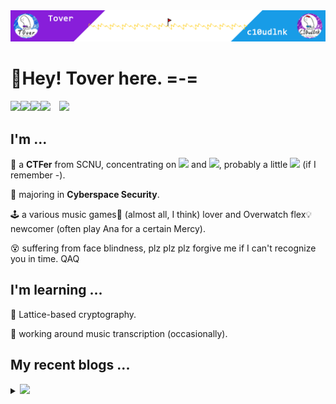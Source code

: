 <img src="headPic_Tover.png" />

# 🎇Hey! Tover here. =-=

<a href="https://tover.xyz/" target="_blank"><img src="https://img.shields.io/badge/-📜 Tover's Blog-blue?style=flat-square"></a><a href="https://c10udlnk.top/" target="_blank"><img src="https://img.shields.io/badge/-📜 c10udlnk's Blog-blueviolet?style=flat-square"></a><a href="https://github.com/ToverPomelo" target="_blank"><img src="https://img.shields.io/badge/-github-black?logo=github&style=flat-square"></a><a href="https://0xffff.one/u/Tover" target="_blank"><img src="https://img.shields.io/badge/-💻 0xffff-e8ecf3?style=flat-square"></a>&emsp;<img src="https://komarev.com/ghpvc/?username=Tover&style=plastic&color=red" />

## I'm ...

🚩 a **CTFer** from SCNU, concentrating on <img src="https://img.shields.io/static/v1?label=&&message=Crypto&style=social"> and <img src="https://img.shields.io/static/v1?label=&message=Misc&style=social">, probably a little <img src="https://img.shields.io/static/v1?label=&message=PWN&style=social"> (if I remember -).

🧭 majoring in **Cyberspace Security**.

🕹 a various music games🎼 (almost all, I think) lover and Overwatch flex💡 newcomer (often play Ana for a certain Mercy).

😵 suffering from face blindness, plz plz plz forgive me if I can't recognize you in time. QAQ

## I'm learning ...

📍 Lattice-based cryptography.

📍 working around music transcription (occasionally).

## My recent blogs ...

<details>
  <summary><img src="https://img.shields.io/badge/-📢 Click to view more!-blue?style=for-the-badge"></summary>
  <!-- BLOG-POST-LIST:START -->

🎆 Feb 17, 2025: [PWN学习笔记vol.2 —— Off by one、Unlink和巅峰极客 2022的smallcontainer](https://tover.xyz/p/PWN-Note-2-Off-by-One-and-Unlink/)

🎆 Feb 08, 2025: [PWN学习笔记vol.1 —— Tcache、setcontext和CISCN 2021初赛的silverwolf](https://tover.xyz/p/PWN-Note-1-Tcache-and-Setcontext/)

🎆 Jan 22, 2025: [PWN学习笔记vol.0 —— 复健与HNCTF 2022 WEEK4的ez_uaf](https://tover.xyz/p/PWN-Note_0-Reborn-and-ez-uaf/)

🎆 Dec 30, 2024: [2024楚慧被密码学题目WP](https://tover.xyz/p/2024-chb-Crypto/)

🎆 Dec 19, 2024: [HSSP与正交格学习笔记](https://tover.xyz/p/HSSP-note/)

🎆 Dec 01, 2024: [对称密码、线性代数和2024网鼎杯白虎的crypto01](https://tover.xyz/p/2024-wdb-crypto01/)

🎆 Nov 28, 2024: [2024数信杯决赛的DDLLPP](https://tover.xyz/p/2024-sxb-DDLLPP/)

🎆 Nov 27, 2024: [2024网鼎杯半决赛的RSA加密分析](https://tover.xyz/p/2024-wdb-RSA/)

🎆 Nov 03, 2024: [类Pollard p-1的分解算法](https://tover.xyz/p/pollard-etc/)

🎆 Sep 12, 2024: [2024长城杯的RandomRSA](https://tover.xyz/p/2024-ccb-RandomRSA/)<!-- BLOG-POST-LIST:END -->
</details>
